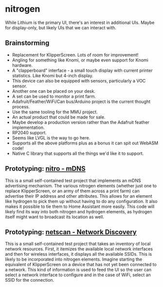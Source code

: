 # nitrogen
While Lithium is the primary UI, there's an interest in additional UIs. Maybe for display-only, but likely UIs that we can interact with.

## Brainstorming
- Replacement for KlipperScreen. Lots of room for improvement!
- Angling for something like Knomi, or maybe even support for Knomi hardware.
- A "clapperboard" interface - a small touch display with current printer statistics. Like Knomi but 4-inch display.
- This device can also be equipped with sensors, particularly a VOC sensor.
- Another one can be placed on your desk.
- A set can be used to monitor a print farm.
- Adafruit/Feather/WiFi/Can bus/Arduino project is the current thought process.
- Use the same tooling for the MMU project.
- An actual product that could be made for sale.
- Maybe develop a production version rather than the Adafruit feather implementation.
- RP2040 support.
- Seems like LVGL is the way to go here.
- Supports all the above platforms plus as a bonus it can spit out WebASM code!
- Native C library that supports all the things we'd like it to support.

## Prototyping: [nitro - mDNS](https://github.com/500Foods/Philement/blob/main/elements/007-nitrogen/nitro/README.md)
This is a small self-contained test project that implements an mDNS advertising mechanism. 
The various nitrogen elements (whether just one to replace KlipperScreen, or an army of them across a print farm) can advertise their IP address and other attributes.
This allows for an element like hydrogen to pick them up without having to do any configuration. It also makes it possible to tie them to Home Assistant more easily.
This code will likely find its way into both nitrogen and hydrogen elements, as hydrogen itself might want to broadcast its location as well.

## Prototyping: [netscan - Network Discovery](https://github.com/500Foods/Philement/blob/main/elements/007-nitrogen/netscan/README.md)
This is a small self-contained test project that takes an inventory of local network resources. First, it itemizes the available local network interfaces and then for
wireless interfaces, it displays all the available SSIDs. This is likely to be incorporated into nitrogen elements. Imagine starting the equivalent of KlipperScreen
on a device that has not yet been connected to a network. This kind of information is used to feed the UI so the user can select a network interface to configure
and in the case of WiFi, select an SSID for the connection. 
